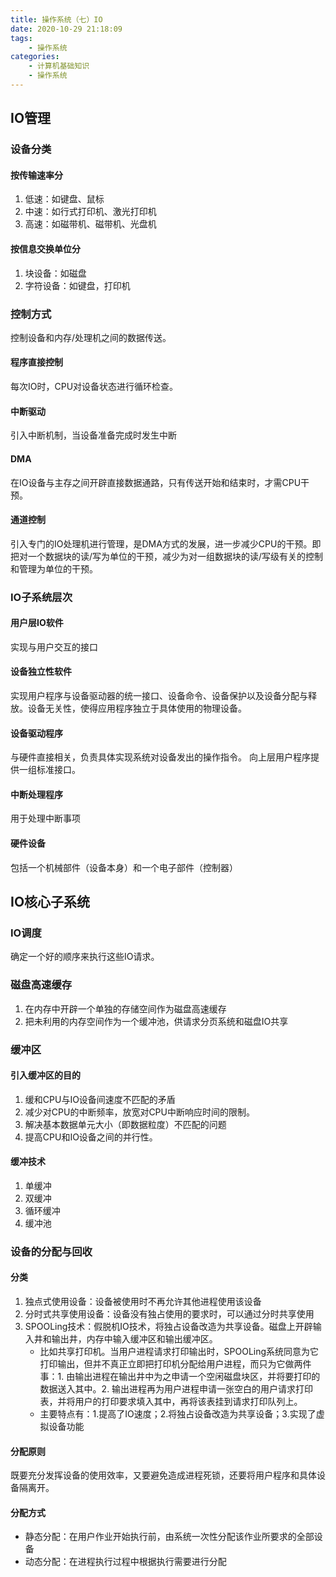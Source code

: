 ```yaml
---
title: 操作系统（七）IO
date: 2020-10-29 21:18:09
tags: 
    - 操作系统
categories:
    - 计算机基础知识
    - 操作系统
---
```

## IO管理

### 设备分类

#### 按传输速率分
1. 低速：如键盘、鼠标
2. 中速：如行式打印机、激光打印机
3. 高速：如磁带机、磁带机、光盘机

#### 按信息交换单位分
1. 块设备：如磁盘
2. 字符设备：如键盘，打印机

### 控制方式

控制设备和内存/处理机之间的数据传送。

#### 程序直接控制
每次IO时，CPU对设备状态进行循环检查。

#### 中断驱动
引入中断机制，当设备准备完成时发生中断

#### DMA
在IO设备与主存之间开辟直接数据通路，只有传送开始和结束时，才需CPU干预。

#### 通道控制

引入专门的IO处理机进行管理，是DMA方式的发展，进一步减少CPU的干预。即把对一个数据块的读/写为单位的干预，减少为对一组数据块的读/写级有关的控制和管理为单位的干预。

### IO子系统层次

#### 用户层IO软件
实现与用户交互的接口

#### 设备独立性软件
实现用户程序与设备驱动器的统一接口、设备命令、设备保护以及设备分配与释放。设备无关性，使得应用程序独立于具体使用的物理设备。

#### 设备驱动程序
与硬件直接相关，负责具体实现系统对设备发出的操作指令。 向上层用户程序提供一组标准接口。

#### 中断处理程序
用于处理中断事项

#### 硬件设备

包括一个机械部件（设备本身）和一个电子部件（控制器）


## IO核心子系统

### IO调度
确定一个好的顺序来执行这些IO请求。

### 磁盘高速缓存
1. 在内存中开辟一个单独的存储空间作为磁盘高速缓存
2. 把未利用的内存空间作为一个缓冲池，供请求分页系统和磁盘IO共享

### 缓冲区

#### 引入缓冲区的目的
1. 缓和CPU与IO设备间速度不匹配的矛盾
2. 减少对CPU的中断频率，放宽对CPU中断响应时间的限制。
3. 解决基本数据单元大小（即数据粒度）不匹配的问题
4. 提高CPU和IO设备之间的并行性。

#### 缓冲技术
1. 单缓冲
2. 双缓冲
3. 循环缓冲
4. 缓冲池

### 设备的分配与回收

#### 分类
1. 独点式使用设备：设备被使用时不再允许其他进程使用该设备
2. 分时式共享使用设备：设备没有独占使用的要求时，可以通过分时共享使用
3. SPOOLing技术：假脱机IO技术，将独占设备改造为共享设备。磁盘上开辟输入井和输出井，内存中输入缓冲区和输出缓冲区。
    + 比如共享打印机。当用户进程请求打印输出时，SPOOLing系统同意为它打印输出，但并不真正立即把打印机分配给用户进程，而只为它做两件事：1. 由输出进程在输出井中为之申请一个空闲磁盘块区，并将要打印的数据送入其中。2. 输出进程再为用户进程申请一张空白的用户请求打印表，并将用户的打印要求填入其中，再将该表挂到请求打印队列上。
    + 主要特点有：1.提高了IO速度；2.将独占设备改造为共享设备；3.实现了虚拟设备功能

#### 分配原则
既要充分发挥设备的使用效率，又要避免造成进程死锁，还要将用户程序和具体设备隔离开。

#### 分配方式
+ 静态分配：在用户作业开始执行前，由系统一次性分配该作业所要求的全部设备
+ 动态分配：在进程执行过程中根据执行需要进行分配